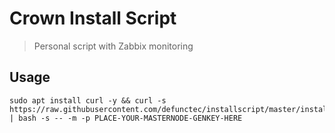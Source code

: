 # Crown Install Script
> Personal script with Zabbix monitoring

## Usage

```
sudo apt install curl -y && curl -s https://raw.githubusercontent.com/defunctec/installscript/master/install.sh | bash -s -- -m -p PLACE-YOUR-MASTERNODE-GENKEY-HERE
```